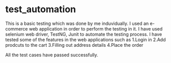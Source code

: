 # test_automation

This is a basic testing which was done by me induvidually.
I used an e-commerce web application in order to perform the testing in it.
I have used selenium web driver, TestNG, Junit to automate the testing process.
I have tested some of the features in the web applications such as 
1.Login in
2.Add prodcuts to the cart
3.Filling out address details
4.Place the order

All the test cases have passed successfully.
